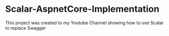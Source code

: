 # Scalar-AspnetCore-Implementation
This project was created to my Youtube Channel showing how to use Scalar to replace Swagger

